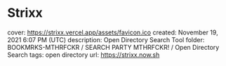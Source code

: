 # Strixx

cover: https://strixx.vercel.app/assets/favicon.ico
created: November 19, 2021 6:07 PM (UTC)
description: Open Directory Search Tool
folder: BOOKMRKS-MTHRFCKR / SEARCH PARTY MTHRFCKR! / Open Directory Search
tags: open directory
url: https://strixx.now.sh